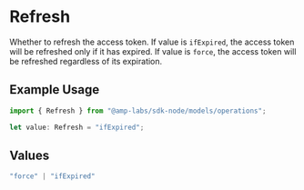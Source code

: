 # Refresh

Whether to refresh the access token. If value is `ifExpired`, the access token will be refreshed only if it has expired. If value is `force`, the access token will be refreshed regardless of its expiration.

## Example Usage

```typescript
import { Refresh } from "@amp-labs/sdk-node/models/operations";

let value: Refresh = "ifExpired";
```

## Values

```typescript
"force" | "ifExpired"
```